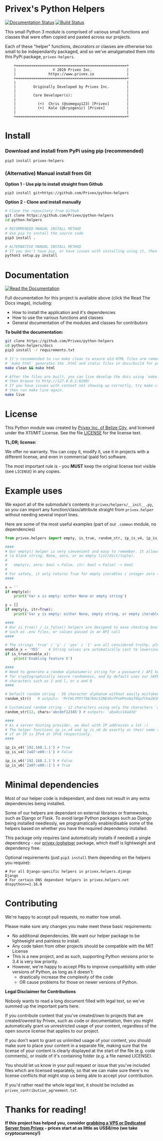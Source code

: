 # Privex's Python Helpers

[![Documentation Status](https://readthedocs.org/projects/python-helpers/badge/?version=latest)](https://python-helpers.readthedocs.io/en/latest/?badge=latest) [![Build Status](https://travis-ci.com/Privex/python-helpers.svg?branch=master)](https://travis-ci.com/Privex/python-helpers)

This small Python 3 module is comprised of various small functions and classes that were often
copied and pasted across our projects.

Each of these "helper" functions, decorators or classes are otherwise too small to be independantly
packaged, and so we've amalgamated them into this PyPi package, `privex-helpers`.


```
    +===================================================+
    |                 © 2019 Privex Inc.                |
    |               https://www.privex.io               |
    +===================================================+
    |                                                   |
    |        Originally Developed by Privex Inc.        |
    |                                                   |
    |        Core Developer(s):                         |
    |                                                   |
    |          (+)  Chris (@someguy123) [Privex]        |
    |          (+)  Kale (@kryogenic) [Privex]          |
    |                                                   |
    +===================================================+
```

# Install

### Download and install from PyPi using pip (recommended)

```sh
pip3 install privex-helpers
```

### (Alternative) Manual install from Git

**Option 1 - Use pip to install straight from Github**

```sh
pip3 install git+https://github.com/Privex/python-helpers
```

**Option 2 - Clone and install manually**

```bash
# Clone the repository from Github
git clone https://github.com/Privex/python-helpers
cd python-helpers

# RECOMMENDED MANUAL INSTALL METHOD
# Use pip to install the source code
pip3 install .

# ALTERNATIVE MANUAL INSTALL METHOD
# If you don't have pip, or have issues with installing using it, then you can use setuptools instead.
python3 setup.py install
```

# Documentation

[![Read the Documentation](https://read-the-docs-guidelines.readthedocs-hosted.com/_images/logo-wordmark-dark.png)](
https://python-helpers.readthedocs.io/en/latest/)

Full documentation for this project is available above (click the Read The Docs image), including:

 - How to install the application and it's dependencies 
 - How to use the various functions and classes
 - General documentation of the modules and classes for contributors

**To build the documentation:**

```bash
git clone https://github.com/Privex/python-helpers
cd python-helpers/docs
pip3 install -r requirements.txt

# It's recommended to run make clean to ensure old HTML files are removed
# `make html` generates the .html and static files in docs/build for production
make clean && make html

# After the files are built, you can live develop the docs using `make live`
# then browse to http://127.0.0.1:8100/
# If you have issues with content not showing up correctly, try make clean && make html
# then run make live again.
make live
```

# License

This Python module was created by [Privex Inc. of Belize City](https://www.privex.io), and licensed under the X11/MIT License.
See the file [LICENSE](https://github.com/Privex/python-helpers/blob/master/LICENSE) for the license text.

**TL;DR; license:**

We offer no warranty. You can copy it, modify it, use it in projects with a different license, and even in commercial (paid for) software.

The most important rule is - you **MUST** keep the original license text visible (see `LICENSE`) in any copies.

# Example uses

We export all of the submodule's contents in `privex/helpers/__init__.py`, so you can import any 
function/class/attribute straight from `privex.helper` without needing several import lines.

Here are some of the most useful examples (part of our `.common` module, no dependencies)

```python
from privex.helpers import empty, is_true, random_str, ip_is_v4, ip_is_v6

####
# Our empty() helper is very convenient and easy to remember. It allows you to quick check if a variable is "empty" 
# (a blank string, None, zero, or an empty list/dict/tuple).
#
#   empty(v, zero: bool = False, itr: bool = False) -> bool
#
# For safety, it only returns True for empty iterables / integer zero (0) if you enable `zero` and/or `itr` respectively.
####

x = ''
if empty(x):
    print('Var x is empty: either None or empty string')

y = []
if empty(y, itr=True):
    print('Var y is empty: either None, empty string, or empty iterable')

####
# Our is_true() / is_false() helpers are designed to ease checking boolean values from plain text config files
# such as .env files, or values passed in an API call
####

# The strings 'true' / 'y' / 'yes' / '1' are all considered truthy, plus int 1 / bool True
enable_x = 'YES'    # String values are automatically cast to lowercase, so even 'YeS' and 'TrUe' are fine.
if is_true(enable_x):
    print('Enabling feature X')

####
# Need to generate a random alphanumeric string for a password / API key? Try random_str(), which uses SystemRandom()
# for cryptographically secure randomness, and by default uses our SAFE_CHARS character set, removing look-alike 
# characters such as 1 and l, or o and 0
####

# Default random string - 50 character alphanum without easily mistaken chars
random_str()   # outputs: 'MrCWLYMYtT9A7bHc5ZNE4hn7PxHPmsWaT9GpfCkmZASK7ApN8r'

# Customised random string - 12 characters using only the characters `abcdef12345` 
random_str(12, chars='abcdef12345') # outputs: 'aba4cc14a43d'

####
# As a server hosting provider, we deal with IP addresses a lot :)
# The helper functions ip_is_v4 and ip_is_v6 do exactly as their name says, they return a boolean
# if an IP is IPv4 or IPv6 respectively.
####

ip_is_v4('192.168.1.1') # True
ip_is_v4('2a07:e00::1') # False

ip_is_v6('192.168.1.1') # False
ip_is_v6('2a07:e00::1') # True

```

# Minimal dependencies

Most of our helper code is independant, and does not result in any extra dependencies being installed. 

Some of our helpers are dependant on external libraries or frameworks, such as Django or Flask. To avoid
large Python packages such as Django being installed needlessly, we programatically enable/disable some
of the helpers based on whether you have the required dependency installed.

This package only requires (and automatically installs if needed) a single dependency - our 
[privex-loghelper](https://github.com/Privex/python-loghelper) package, which itself is lightweight
and dependency free.


Optional requirements (just `pip3 install` them depending on the helpers you require):

```
# For all Django-specific helpers in privex.helpers.django
Django
# For certain DNS dependant helpers in privex.helpers.net
dnspython>=1.16.0
```

# Contributing

We're happy to accept pull requests, no matter how small.

Please make sure any changes you make meet these basic requirements:

 - No additional dependencies. We want our helper package to be lightweight and painless to install.
 - Any code taken from other projects should be compatible with the MIT License
 - This is a new project, and as such, supporting Python versions prior to 3.4 is very low priority.
 - However, we're happy to accept PRs to improve compatibility with older versions of Python, as long as it doesn't:
   - drastically increase the complexity of the code
   - OR cause problems for those on newer versions of Python.

**Legal Disclaimer for Contributions**

Nobody wants to read a long document filled with legal text, so we've summed up the important parts here.

If you contribute content that you've created/own to projects that are created/owned by Privex, such as code or 
documentation, then you might automatically grant us unrestricted usage of your content, regardless of the open source 
license that applies to our project.

If you don't want to grant us unlimited usage of your content, you should make sure to place your content
in a separate file, making sure that the license of your content is clearly displayed at the start of the file 
(e.g. code comments), or inside of it's containing folder (e.g. a file named LICENSE). 

You should let us know in your pull request or issue that you've included files which are licensed
separately, so that we can make sure there's no license conflicts that might stop us being able
to accept your contribution.

If you'd rather read the whole legal text, it should be included as `privex_contribution_agreement.txt`.


# Thanks for reading!

**If this project has helped you, consider [grabbing a VPS or Dedicated Server from Privex](https://www.privex.io) - prices start at as little as US$8/mo (we take cryptocurrency!)**